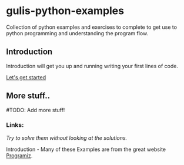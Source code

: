 # gulis-python-examples
Collection of python examples and exercises to complete to get use to python programming and understanding the program flow.


## Introduction

Introduction will get you up and running writing your first lines of code.

[Let's get started](INTRODUCTION.md)

## More stuff..

#TODO: Add more stuff!

### Links:  
*Try to solve them without looking at the solutions.*  

Introduction - Many of these Examples are from the great website [Programiz](https://www.programiz.com/python-programming/examples).  
